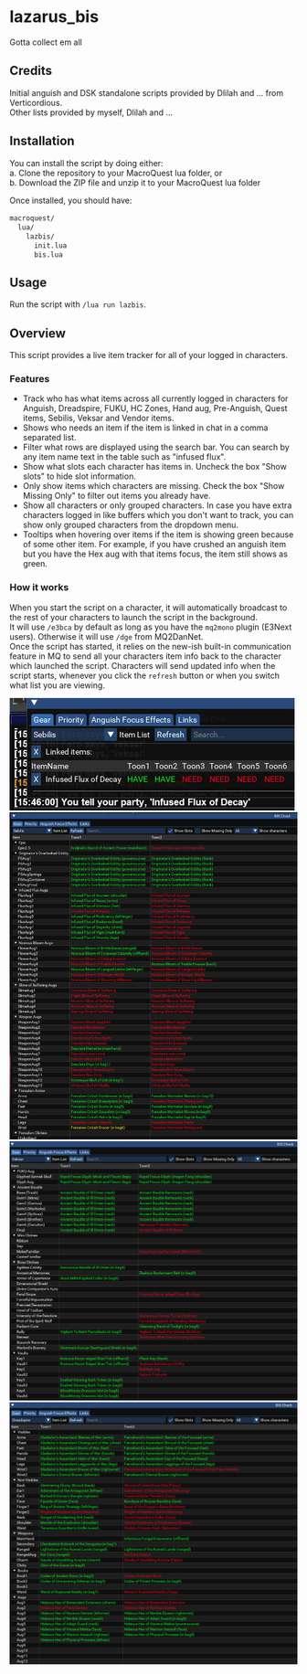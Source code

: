 # lazarus_bis
Gotta collect em all

## Credits
Initial anguish and DSK standalone scripts provided by Dlilah and ... from Verticordious.  
Other lists provided by myself, Dlilah and ...  

## Installation

You can install the script by doing either:  
a. Clone the repository to your MacroQuest lua folder, or  
b. Download the ZIP file and unzip it to your MacroQuest lua folder  

Once installed, you should have:  
```
macroquest/
  lua/
    lazbis/
      init.lua
      bis.lua
```

## Usage

Run the script with `/lua run lazbis`.  

## Overview
This script provides a live item tracker for all of your logged in characters.

### Features

- Track who has what items across all currently logged in characters for Anguish, Dreadspire, FUKU, HC Zones, Hand aug, Pre-Anguish, Quest items, Sebilis, Veksar and Vendor items.  
- Shows who needs an item if the item is linked in chat in a comma separated list.  
- Filter what rows are displayed using the search bar. You can search by any item name text in the table such as "infused flux".  
- Show what slots each character has items in. Uncheck the box "Show slots" to hide slot information.  
- Only show items which characters are missing. Check the box "Show Missing Only" to filter out items you already have.  
- Show all characters or only grouped characters. In case you have extra characters logged in like buffers which you don't want to track, you can show only grouped characters from the dropdown menu.  
- Tooltips when hovering over items if the item is showing green because of some other item. For example, if you have crushed an anguish item but you have the Hex aug with that items focus, the item still shows as green.  

### How it works

When you start the script on a character, it will automatically broadcast to the rest of your characters to launch the script in the background.  
It will use `/e3bca` by default as long as you have the `mq2mono` plugin (E3Next users). Otherwise it will use `/dge` from MQ2DanNet.  
Once the script has started, it relies on the new-ish built-in communication feature in MQ to send all your characters item info back to the character which launched the script.
Characters will send updated info when the script starts, whenever you click the `refresh` button or when you switch what list you are viewing.

![](./images/need.png)  
![](./images/sebilis.png)  
![](./images/veksar.png)  
![](./images/dsk.png)  